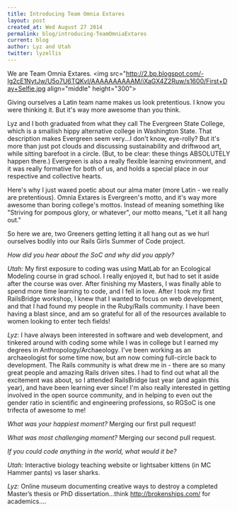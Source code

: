 ```yaml
---
title: Introducing Team Omnia Extares
layout: post
created_at: Wed August 27 2014
permalink: blog/introducing-TeamOmniaExtares
current: blog
author: Lyz and Utah
twitter: lyzellis
---
```


We are Team Omnia Extares. 
<img src="http://2.bp.blogspot.com/-lg2cE1NytJw/U5o7U6TQKvI/AAAAAAAAAAM/iXaGX4Z2Ruw/s1600/First+Day+Selfie.jpg align="middle" height="300">

Giving ourselves a Latin team name makes us look pretentious. I know you were thinking it. But it's way more awesome than you think.

Lyz and I both graduated from what they call The Evergreen State College, which is a smallish hippy alternative college in Washington State. That description makes Evergreen seem very...I don't know, eye-rolly? But it's more than just pot clouds and discussing sustainability and driftwood art, while sitting barefoot in a circle. (But, to be clear: these things ABSOLUTELY happen there.) Evergreen is also a really flexible learning environment, and it was really formative for both of us, and holds a special place in our respective and collective hearts.

Here's why I just waxed poetic about our alma mater (more Latin - we really are pretentious). Omnia Extares is Evergreen's motto, and it's way more awesome than boring college's mottos. Instead of meaning something like "Striving for pompous glory, or whatever", our motto means, "Let it all hang out."

So here we are, two Greeners getting letting it all hang out as we hurl ourselves bodily into our Rails Girls Summer of Code project.

*How did you hear about the SoC and why did you apply?*

*Utah:*  My first exposure to coding was using MatLab for an Ecological Modeling course in grad school. I really enjoyed it, but had to set it aside after the course was over. After finishing my Masters, I was finally able to spend more time learning to code, and I fell in love. After I took my first RailsBridge workshop, I knew that I wanted to focus on web development, and that I had found my people in the Ruby/Rails community. I have been having a blast since, and am so grateful for all of the resources available to women looking to enter tech fields!

*Lyz:*  I have always been interested in software and web development, and tinkered around with coding some while I was in college but I earned my degrees in Anthropology/Archaeology. I've been working as an archaeologist for some time now, but am now coming full-circle back to development.  The Rails community is what drew me in - there are so many great people and amazing Rails driven sites. I had to find out what all the excitement was about, so I attended RailsBridge last year (and again this year), and have been learning ever since!  I'm also really interested in getting involved in the open source community, and in helping to even out the gender ratio in scientific and engineering professions, so RGSoC is one trifecta of awesome to me!

*What was your happiest moment?*
Merging our first pull request! 

*What was most challenging moment?*
Merging our second pull request.

*If you could code anything in the world, what would it be?*

*Utah:* Interactive biology teaching website or lightsaber kittens (in MC Hammer pants) vs laser sharks.

*Lyz:* Online museum documenting creative ways to destroy a completed Master’s thesis or PhD dissertation…think http://brokenships.com/ for academics….
